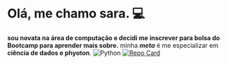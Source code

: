 # Olá, me chamo sara. 💻
**sou novata na área de computação e decidi me inscrever para bolsa do Bootcamp para aprender mais sobre.** minha ***meta*** é me especializar em **ciência de dados e phyoton**.
![Python](https://img.shields.io/badge/Python-000?style=for-the-badge&logo=python) 
[![Repo Card](https://github-readme-stats.vercel.app/api/pin/?username=sarahellenmsc&repo=dio-lab-open-source&bg_color=000&border_color=30A3DC&show_icons=true&icon_color=30A3DC&title_color=E94D5F&text_color=FFF)](https://github.com/sarahellenmsc/dio-lab-open-source)

